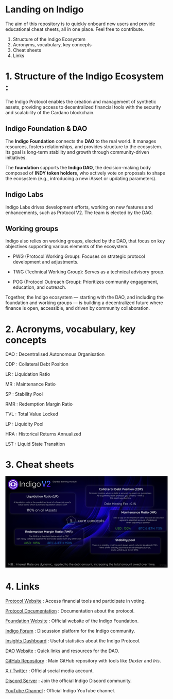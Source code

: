 # Landing on Indigo

The aim of this repository is to quickly onboard new users and provide educational cheat sheets, all in one place.
Feel free to contribute.

1. Structure of the Indigo Ecosystem
2. Acronyms, vocabulary, key concepts
3. Cheat sheets
4. Links

# 1. Structure of the Indigo Ecosystem :

The Indigo Protocol enables the creation and management of synthetic assets, providing access to decentralized financial tools with the security and scalability of the Cardano blockchain.

## Indigo Foundation & DAO

The **Indigo Foundation** connects the **DAO** to the real world.
It manages resources, fosters relationships, and provides structure to the ecosystem.
Its goal is long-term stability and growth through community-driven initiatives.

The **foundation** supports the **Indigo DAO**, the decision-making body composed of **INDY token holders**, who actively vote on proposals to shape the ecosystem (e.g., introducing a new iAsset or updating parameters).


## Indigo Labs

Indigo Labs drives development efforts, working on new features and enhancements, such as Protocol V2. The team is elected by the DAO.


## Working groups
Indigo also relies on working groups, elected by the DAO, that focus on key objectives supporting various elements of the ecosystem.


- PWG (Protocol Working Group): Focuses on strategic protocol development and adjustments.

- TWG (Technical Working Group): Serves as a technical advisory group.

- POG (Protocol Outreach Group): Prioritizes community engagement, education, and outreach.

Together, the Indigo ecosystem — starting with the DAO, and including the foundation and working groups — is building a decentralized future where finance is open, accessible, and driven by community collaboration.



# 2. Acronyms, vocabulary, key concepts

DAO : Decentralised Autonomous Organisation

CDP : Collateral Debt Position

LR : Liquidation Ratio

MR : Maintenance Ratio

SP : Stability Pool

RMR : Redemption Margin Ratio

TVL : Total Value Locked

LP : Liquidity Pool

HRA : Historical Returns Annualized

LST : Liquid State Transition


# 3. Cheat sheets
![image](https://raw.githubusercontent.com/Barbedouce7/landing-on-indigo/refs/heads/main/indigo-express-learn.png)


# 4. Links

[Protocol Website](https://indigoprotocol.io/) : Access financial tools and participate in voting.

[Protocol Documentation](https://docs.indigoprotocol.io/) : Documentation about the protocol.

[Foundation Website](https://indigo-foundation.org/) : Official website of the Indigo Foundation.

[Indigo Forum](https://forum.indigoprotocol.io/) : Discussion platform for the Indigo community.

[Insights Dashboard](http://insights.indigodao.org/) : Useful statistics about the Indigo Protocol.

[DAO Website](https://indigodao.org/) : Quick links and resources for the DAO.

[GitHub Repository](https://github.com/IndigoProtocol) : Main GitHub repository with tools like *Dexter* and *Iris*.

[X / Twitter](https://twitter.com/indigo_protocol) : Official social media account.

[Discord Server](https://discord.com/invite/YUbduZezdP) : Join the official Indigo Discord community.

[YouTube Channel](https://www.youtube.com/channel/UCZtghAMaSza6v6d1ie9ACIg) : Official Indigo YouTube channel.

